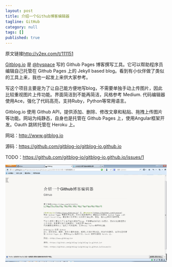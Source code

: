 ```yaml
---
layout: post
title: 介绍一个Github博客编辑器
tagline: GitHub
category: null
tags: []
published: true
---
```

原文链接<http://v2ex.com/t/111151>  

[Gitblog.io](http://www.gitblog.io) 是 [@hyspace](https://twitter.com/hyspace) 写的 Github Pages 博客撰写工具。它可以帮助程序员 编辑自己托管在 Github Pages 上的 Jekyll based blog。看到有小伙伴做了类似的工具上来，我也一起发上来供大家参考。

写这个项目主要是为了让自己能方便地写blog，不需要单独手动上传图片，因此比较重视图片上传功能。界面简洁到不能再简洁，风格参考 Medium. 代码编辑器使用Ace，强化了代码高亮，支持Ruby，Python等常用语言。

Gitblog.io 使用 Github API，提供添加、删除、修改文章和粘贴、拖拽上传图片等功能。网站为纯静态，自身也是托管在 Github Pages 上，使用Angular框架开发。Oauth 跳转托管在 Heroku 上。

网站：<http://www.gitblog.io>

源码：<https://github.com/gitblog-io/gitblog-io.github.io>

TODO：<https://github.com/gitblog-io/gitblog-io.github.io/issues/1>

![image](/assets/post-images/2014-05-06-25a775cf-7941-4c9b-f696-482e3af1e009.bmp)

